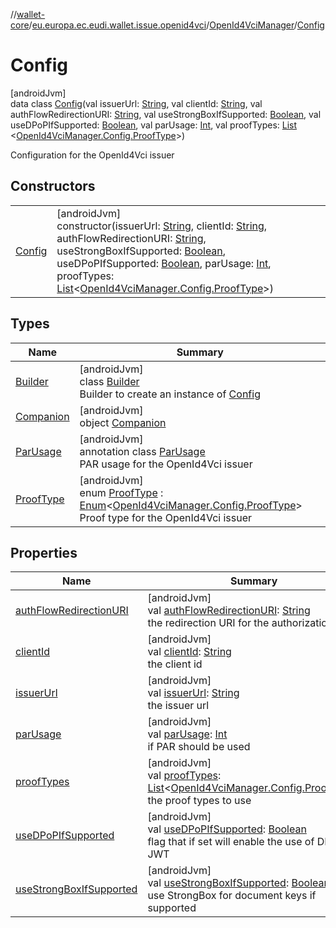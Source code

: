 //[wallet-core](../../../../index.md)/[eu.europa.ec.eudi.wallet.issue.openid4vci](../../index.md)/[OpenId4VciManager](../index.md)/[Config](index.md)

# Config

[androidJvm]\
data class [Config](index.md)(val
issuerUrl: [String](https://kotlinlang.org/api/latest/jvm/stdlib/kotlin/-string/index.html), val
clientId: [String](https://kotlinlang.org/api/latest/jvm/stdlib/kotlin/-string/index.html), val
authFlowRedirectionURI: [String](https://kotlinlang.org/api/latest/jvm/stdlib/kotlin/-string/index.html), val
useStrongBoxIfSupported: [Boolean](https://kotlinlang.org/api/latest/jvm/stdlib/kotlin/-boolean/index.html), val
useDPoPIfSupported: [Boolean](https://kotlinlang.org/api/latest/jvm/stdlib/kotlin/-boolean/index.html), val
parUsage: [Int](https://kotlinlang.org/api/latest/jvm/stdlib/kotlin/-int/index.html), val
proofTypes: [List](https://kotlinlang.org/api/latest/jvm/stdlib/kotlin.collections/-list/index.html)
&lt;[OpenId4VciManager.Config.ProofType](-proof-type/index.md)&gt;)

Configuration for the OpenId4Vci issuer

## Constructors

|                      |                                                                                                                                                                                                                                                                                                                                                                                                                                                                                                                                                                                                                                                                                                                                                                                                                   |
|----------------------|-------------------------------------------------------------------------------------------------------------------------------------------------------------------------------------------------------------------------------------------------------------------------------------------------------------------------------------------------------------------------------------------------------------------------------------------------------------------------------------------------------------------------------------------------------------------------------------------------------------------------------------------------------------------------------------------------------------------------------------------------------------------------------------------------------------------|
| [Config](-config.md) | [androidJvm]<br>constructor(issuerUrl: [String](https://kotlinlang.org/api/latest/jvm/stdlib/kotlin/-string/index.html), clientId: [String](https://kotlinlang.org/api/latest/jvm/stdlib/kotlin/-string/index.html), authFlowRedirectionURI: [String](https://kotlinlang.org/api/latest/jvm/stdlib/kotlin/-string/index.html), useStrongBoxIfSupported: [Boolean](https://kotlinlang.org/api/latest/jvm/stdlib/kotlin/-boolean/index.html), useDPoPIfSupported: [Boolean](https://kotlinlang.org/api/latest/jvm/stdlib/kotlin/-boolean/index.html), parUsage: [Int](https://kotlinlang.org/api/latest/jvm/stdlib/kotlin/-int/index.html), proofTypes: [List](https://kotlinlang.org/api/latest/jvm/stdlib/kotlin.collections/-list/index.html)&lt;[OpenId4VciManager.Config.ProofType](-proof-type/index.md)&gt;) |

## Types

| Name                              | Summary                                                                                                                                                                                                                                          |
|-----------------------------------|--------------------------------------------------------------------------------------------------------------------------------------------------------------------------------------------------------------------------------------------------|
| [Builder](-builder/index.md)      | [androidJvm]<br>class [Builder](-builder/index.md)<br>Builder to create an instance of [Config](index.md)                                                                                                                                        |
| [Companion](-companion/index.md)  | [androidJvm]<br>object [Companion](-companion/index.md)                                                                                                                                                                                          |
| [ParUsage](-par-usage/index.md)   | [androidJvm]<br>annotation class [ParUsage](-par-usage/index.md)<br>PAR usage for the OpenId4Vci issuer                                                                                                                                          |
| [ProofType](-proof-type/index.md) | [androidJvm]<br>enum [ProofType](-proof-type/index.md) : [Enum](https://kotlinlang.org/api/latest/jvm/stdlib/kotlin/-enum/index.html)&lt;[OpenId4VciManager.Config.ProofType](-proof-type/index.md)&gt; <br>Proof type for the OpenId4Vci issuer |

## Properties

| Name                                                      | Summary                                                                                                                                                                                                                                |
|-----------------------------------------------------------|----------------------------------------------------------------------------------------------------------------------------------------------------------------------------------------------------------------------------------------|
| [authFlowRedirectionURI](auth-flow-redirection-u-r-i.md)  | [androidJvm]<br>val [authFlowRedirectionURI](auth-flow-redirection-u-r-i.md): [String](https://kotlinlang.org/api/latest/jvm/stdlib/kotlin/-string/index.html)<br>the redirection URI for the authorization flow                       |
| [clientId](client-id.md)                                  | [androidJvm]<br>val [clientId](client-id.md): [String](https://kotlinlang.org/api/latest/jvm/stdlib/kotlin/-string/index.html)<br>the client id                                                                                        |
| [issuerUrl](issuer-url.md)                                | [androidJvm]<br>val [issuerUrl](issuer-url.md): [String](https://kotlinlang.org/api/latest/jvm/stdlib/kotlin/-string/index.html)<br>the issuer url                                                                                     |
| [parUsage](par-usage.md)                                  | [androidJvm]<br>val [parUsage](par-usage.md): [Int](https://kotlinlang.org/api/latest/jvm/stdlib/kotlin/-int/index.html)<br>if PAR should be used                                                                                      |
| [proofTypes](proof-types.md)                              | [androidJvm]<br>val [proofTypes](proof-types.md): [List](https://kotlinlang.org/api/latest/jvm/stdlib/kotlin.collections/-list/index.html)&lt;[OpenId4VciManager.Config.ProofType](-proof-type/index.md)&gt;<br>the proof types to use |
| [useDPoPIfSupported](use-d-po-p-if-supported.md)          | [androidJvm]<br>val [useDPoPIfSupported](use-d-po-p-if-supported.md): [Boolean](https://kotlinlang.org/api/latest/jvm/stdlib/kotlin/-boolean/index.html)<br>flag that if set will enable the use of DPoP JWT                           |
| [useStrongBoxIfSupported](use-strong-box-if-supported.md) | [androidJvm]<br>val [useStrongBoxIfSupported](use-strong-box-if-supported.md): [Boolean](https://kotlinlang.org/api/latest/jvm/stdlib/kotlin/-boolean/index.html)<br>use StrongBox for document keys if supported                      |
